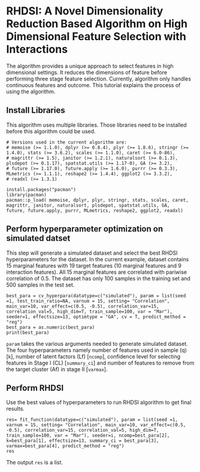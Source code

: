 # RHDSI: A Novel Dimensionality Reduction Based Algorithm on High Dimensional Feature Selection with Interactions 
The algorithm provides a unique approach to select features in high dimensional settings. It reduces the dimensions of feature before performing three stage feature selection. Currently, algorithm only handles continuous features and outcome. This tutorial explains the process of using the algorithm.

## Install Libraries
This algorithm uses multiple libraries. Those libraries need to be installed before this algorithm could be used.

```
# Versions used in the current algorithm are:
# memoise (>= 1.1.0), dplyr (>= 0.8.4), plyr (>= 1.8.6), stringr (>= 1.4.0), stats (>= 3.6.2), scales (>= 1.1.0), caret (>= 6.0-86), 
# magrittr (>= 1.5), janitor (>= 1.2.1), naturalsort (>= 0.1.3), plsdepot (>= 0.1.17), spatstat.utils (>= 1.17-0), GA (>= 3.2), 
# future (>= 1.17.0), future.apply (>= 1.6.0), purrr (>= 0.3.3), MLmetrics (>= 1.1.1), reshape2 (>= 1.4.4), ggplot2 (>= 3.3.2), 
# readxl (>= 1.3.1)

install.packages("pacman")
library(pacman)
pacman::p_load( memoise, dplyr, plyr, stringr, stats, scales, caret, magrittr, janitor, naturalsort, plsdepot, spatstat.utils, GA, 
future, future.apply, purrr, MLmetrics, reshape2, ggplot2, readxl) 
```
## Perform hyperparameter optimization on simulated datset
This step will generate a simulated dataset and select the best RHDSI hyperparameters for the dataset. In the current example, dataset contains 15 marginal features with 19 target features (10 marginal features and 9 interaction features). All 15 marginal features are correlated with pariwise correlation of 0.5. The dataset has only 100 samples in the training set and 500 samples in the test set.

```
best_para = cv_hyperpara(datatype=c("simulated"), param = list(seed =1, test_train_ratio=NA, varnum = 15, setting= "Correlation", main_var=10, var_effect=c(0.5, -0.5), correlation_var=15, 
correlation_val=5, high_dim=T, train_sample=100, var = "Mar"), seeder=1, effectsize=13, optimtype = "GA", cv = T, predict_method = "reg")
best_para = as.numeric(best_para)
print(best_para)
```
```param``` takes the various arguments needed to generate simulated dataset. The four hyperparameters namely number of features used in sample (q) [```k```], number of latent factors (Lf) [```ncomp```], confidence level for selecting features in Stage I (CL) [```summary_ci```] and number of features to remove from the target cluster (Af) in stage II [```varmax```]. 

## Perform RHDSI
Use the best values of hyperparameters to run RHDSI algorithm to get final results.

```
res= fit_function(datatype=c("simulated"), param = list(seed =1, varnum = 15, setting= "Correlation", main_var=10, var_effect=c(0.5, -0.5), correlation_var=15, correlation_val=5, high_dim=T, train_sample=100, var = "Mar"), seeder=i, ncomp=best_para[2], k=best_para[1], effectsize=13, summary_ci = best_para[3], varmax=best_para[4], predict_method = "reg")
res
```

The output ```res``` is a list. 
